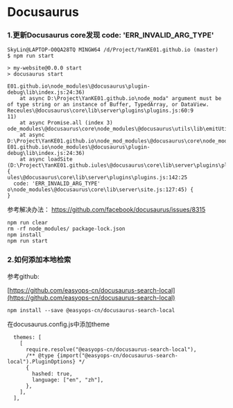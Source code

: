 # Docusaurus

### 1.更新Docusaurus core发现 code: 'ERR_INVALID_ARG_TYPE'
```shell
SkyLin@LAPTOP-O0QA28TQ MINGW64 /d/Project/YanKE01.github.io (master)
$ npm run start

> my-website@0.0.0 start
> docusaurus start

E01.github.io\node_modules\@docusaurus\plugin-debug\lib\index.js:24:36)
    at async D:\Project\YanKE01.github.io\node_moda" argument must be of type string or an instance of Buffer, TypedArray, or DataView. Receules\@docusaurus\core\lib\server\plugins\plugins.js:60:9                                            11)
    at async Promise.all (index 3)                ode_modules\@docusaurus\core\node_modules\@docusaurus\utils\lib\emitUtils.js:17:44)
    at async D:\Project\YanKE01.github.io\node_mod_modules\@docusaurus\core\node_modules\@docusaurus\utils\lib\emitUtils.js:52:25)ules\@docusaurus\core\lib\server\plugins\plugins.j.io\node_modules\@docusaurus\core\lib\server\plugins\actions.js:48:13)s:142:25                                          E01.github.io\node_modules\@docusaurus\plugin-debug\lib\index.js:24:36)
    at async loadSite (D:\Project\YanKE01.github.iules\@docusaurus\core\lib\server\plugins\plugins.js:60:9o\node_modules\@docusaurus\core\lib\server\site.js:127:45) {                                        ules\@docusaurus\core\lib\server\plugins\plugins.js:142:25
  code: 'ERR_INVALID_ARG_TYPE'                    o\node_modules\@docusaurus\core\lib\server\site.js:127:45) {
}
```

参考解决办法：
https://github.com/facebook/docusaurus/issues/8315

```shell
npm run clear
rm -rf node_modules/ package-lock.json 
npm install
npm run start
```

### 2.如何添加本地检索
参考github:

[https://github.com/easyops-cn/docusaurus-search-local](https://github.com/easyops-cn/docusaurus-search-local)

```shell
npm install --save @easyops-cn/docusaurus-search-local
```

在docusaurus.config.js中添加theme
```shell
  themes: [
    [
      require.resolve("@easyops-cn/docusaurus-search-local"),
      /** @type {import("@easyops-cn/docusaurus-search-local").PluginOptions} */
      {
        hashed: true,
        language: ["en", "zh"],
      },
    ],
  ],
```